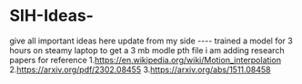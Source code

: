 # SIH-Ideas-
give all important ideas here
update from my side ---- 
trained a model for 3 hours on steamy laptop to get a 3 mb modle pth file 
i am adding research papers for reference 
1.https://en.wikipedia.org/wiki/Motion_interpolation
2.https://arxiv.org/pdf/2302.08455
3.https://arxiv.org/abs/1511.08458
